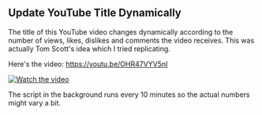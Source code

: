 ## Update YouTube Title Dynamically

The title of this YouTube video changes dynamically according to the number of views, likes, dislikes and comments the video receives. This was actually Tom Scott's idea which I tried replicating.

Here's the video: https://youtu.be/OHR47VYV5nI

[![Watch the video](https://img.youtube.com/vi/OHR47VYV5nI/maxresdefault.jpg)](https://youtu.be/OHR47VYV5nI)


The script in the background runs every 10 minutes so the actual numbers might vary a bit.